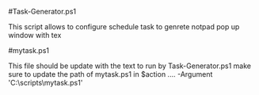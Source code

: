 #Task-Generator.ps1 

This script allows to configure schedule task to genrete notpad pop up window with tex

#mytask.ps1 

This file should be update with the text to run by Task-Generator.ps1 
make sure to update the path of mytask.ps1  in $action .... -Argument 'C:\scripts\mytask.ps1'